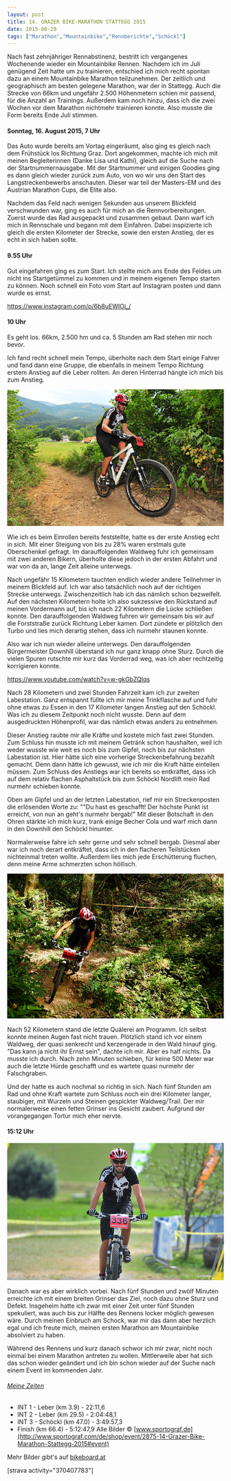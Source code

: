 ```yaml
---
layout: post
title: 14. GRAZER BIKE-MARATHON STATTEGG 2015
date: 2015-08-20
tags: ["Marathon","Mountainbike","Rennberichte","Schöckl"]
---
```


Nach fast zehnjähriger Rennabstinenz, bestritt ich vergangenes Wochenende wieder ein Mountainbike Rennen. Nachdem ich im Juli genügend Zeit hatte um zu trainieren, entschied ich mich recht spontan dazu an einem Mountainbike Marathon teilzunehmen. Der zeitlich und geographisch am besten gelegene Marathon, war der in Stattegg. Auch die Strecke von 66km und ungefähr 2.500 Höhenmetern schien mir passend, für die Anzahl an Trainings. Außerdem kam noch hinzu, dass ich die zwei Wochen vor dem Marathon nichtmehr trainieren konnte. Also musste die Form bereits Ende Juli stimmen.

<!--more-->

#### Sonntag, 16. August 2015, 7 Uhr

Das Auto wurde bereits am Vortag eingeräumt, also ging es gleich nach dem Frühstück los Richtung Graz. Dort angekommen, machte ich mich mit meinen Begleiterinnen (Danke Lisa und Kathi), gleich auf die Suche nach der Startnummernausgabe. Mit der Startnummer und einigen Goodies ging es dann gleich wieder zurück zum Auto, von wo wir uns den Start des Langstreckenbewerbs anschauten. Dieser war teil der Masters-EM und des Austrian Marathon Cups, die Elite also.

Nachdem das Feld nach wenigen Sekunden aus unserem Blickfeld verschwunden war, ging es auch für mich an die Rennvorbereitungen. Zuerst wurde das Rad ausgepackt und zusammen gebaut. Dann warf ich mich in Rennschale und begann mit dem Einfahren. Dabei inspizierte ich gleich die ersten Kilometer der Strecke, sowie den ersten Anstieg, der es echt in sich haben sollte.

#### 9.55 Uhr

Gut eingefahren ging es zum Start. Ich stellte mich ans Ende des Feldes um nicht ins Startgetümmel zu kommen und in meinem eigenen Tempo starten zu können. Noch schnell ein Foto vom Start auf Instagram posten und dann wurde es ernst.

https://www.instagram.com/p/6b8uEWIOi_/

#### 10 Uhr

Es geht los. 66km, 2.500 hm und ca. 5 Stunden am Rad stehen mir noch bevor.

Ich fand recht schnell mein Tempo, überholte nach dem Start einige Fahrer und fand dann eine Gruppe, die ebenfalls in meinem Tempo Richtung erstem Anstieg auf die Leber rollten. An deren Hinterrad hängte ich mich bis zum Anstieg.

![Thomas Hochörtler fährt am Mountainbike einen schmalen Weg](assets/stattegg-erster-anstieg.jpg "Der erste Anstieg beim MTB Marathon in Stattegg")

Wie ich es beim Einrollen bereits feststellte, hatte es der erste Anstieg echt in sich. Mit einer Steigung von bis zu 28% waren erstmals gute Oberschenkel gefragt. Im darauffolgenden Waldweg fuhr ich gemeinsam mit zwei anderen Bikern, überholte diese jedoch in der ersten Abfahrt und war von da an, lange Zeit alleine unterwegs.

Nach ungefähr 15 Kilometern tauchten endlich wieder andere Teilnehmer in meinem Blickfeld auf. Ich war also tatsächlich noch auf der richtigen Strecke unterwegs. Zwischenzeitlich hab ich das nämlich schon bezweifelt. Auf den nächsten Kilometern holte ich also sukzessive den Rückstand auf meinen Vordermann auf, bis ich nach 22 Kilometern die Lücke schließen konnte. Den darauffolgenden Waldweg fuhren wir gemeinsam bis wir auf die Forststraße zurück Richtung Leber kamen. Dort zündete er plötzlich den Turbo und lies mich derartig stehen, dass ich nurmehr staunen konnte.

Also war ich nun wieder alleine unterwegs. Den darauffolgenden Bürgermeister Downhill überstand ich nur ganz knapp ohne Sturz. Durch die vielen Spuren rutschte mir kurz das Vorderrad weg, was ich aber rechtzeitig korrigieren konnte.

https://www.youtube.com/watch?v=w-gkGbZQlqs

Nach 28 Kilometern und zwei Stunden Fahrzeit kam ich zur zweiten Labestation. Ganz entspannt füllte ich mir meine Trinkflasche auf und fuhr ohne etwas zu Essen in den 17 Kilometer langen Anstieg auf den Schöckl. Was ich zu diesem Zeitpunkt noch nicht wusste. Denn auf dem ausgedruckten Höhenprofil, war das nämlich etwas anders zu entnehmen.

Dieser Anstieg raubte mir alle Kräfte und kostete mich fast zwei Stunden. Zum Schluss hin musste ich mit meinem Getränk schon haushalten, weil ich weder wusste wie weit es noch bis zum Gipfel, noch bis zur nächsten Labestation ist. Hier hätte sich eine vorherige Streckenbefahrung bezahlt gemacht. Denn dann hätte ich gewusst, wie ich mir die Kraft hätte einteilen müssen. Zum Schluss des Anstiegs war ich bereits so entkräftet, dass ich auf dem relativ flachen Asphaltstück bis zum Schöckl Nordlift mein Rad nurmehr schieben konnte.

Oben am Gipfel und an der letzten Labestation, rief mir ein Streckenposten die erlösenden Worte zu: ""Du hast es geschafft! Der höchste Punkt ist erreicht, von nun an geht's nurmehr bergab!" Mit dieser Botschaft in den Ohren stärkte ich mich kurz, trank einige Becher Cola und warf mich dann in den Downhill den Schöckl hinunter.

Normalerweise fahre ich sehr gerne und sehr schnell bergab. Diesmal aber war ich noch derart entkräftet, dass ich in den flacheren Teilstücken nichteinmal treten wollte. Außerdem lies mich jede Erschütterung fluchen, denn meine Arme schmerzten schon höllisch.

![Thomas Hochörtler fährt mit dem Mountainbike durch den Wald](assets/stattegg-falschgraben.jpg "Kurz vor dem Ziel im Falschgraben")

Nach 52 Kilometern stand die letzte Quälerei am Programm. Ich selbst konnte meinen Augen fast nicht trauen. Plötzlich stand ich vor einem Waldweg, der quasi senkrecht und kerzengerade in den Wald hinauf ging. "Das kann ja nicht ihr Ernst sein", dachte ich mir. Aber es half nichts. Da musste ich durch. Nach zehn Minuten schieben, für keine 500 Meter war auch die letzte Hürde geschafft und es wartete quasi nurmehr der Falschgraben.

Und der hatte es auch nochmal so richtig in sich. Nach fünf Stunden am Rad und ohne Kraft wartete zum Schluss noch ein drei Kilometer langer, staubiger, mit Wurzeln und Steinen gespickter Waldweg/Trail. Der mir normalerweise einen fetten Grinser ins Gesicht zaubert. Aufgrund der vorangegangen Tortur mich eher nervte.

#### 15:12 Uhr

![Thomas Hochörtler fährt mit dem Mountainbike durchs Ziel](assets/stattegg-zieleinlauf.jpg "Der Zieleinlauf in Stattegg")

Danach war es aber wirklich vorbei. Nach fünf Stunden und zwölf Minuten erreichte ich mit einem breiten Grinser das Ziel, noch dazu ohne Sturz und Defekt. Insgeheim hatte ich zwar mit einer Zeit unter fünf Stunden spekuliert, was auch bis zur Hälfte des Rennens locker möglich gewesen wäre. Durch meinen Einbruch am Schock, war mir das dann aber herzlich egal und ich freute mich, meinen ersten Marathon am Mountainbike absolviert zu haben.

Während des Rennens und kurz danach schwor ich mir zwar, nicht noch einmal bei einem Marathon antreten zu wollen. Mittlerweile aber hat sich das schon wieder geändert und ich bin schon wieder auf der Suche nach einem Event im kommenden Jahr.

###### [Meine Zeiten](http://www.event-timing.de/2015/0816stattegg/live/index.php?detail=336&category=24)

*   INT 1 - Leber (km 3.9) - 22:11,6
*   INT 2 - Leber (km 29.5) - 2:04:48,1
*   INT 3 - Schöckl (km 47.0) - 3:49:57,3
*   Finish (km 66.4) - 5:12:47,9
Alle Bilder © [www.sportograf.de](http://www.sportograf.com/de/shop/event/2875-14-Grazer-Bike-Marathon-Stattegg-2015#event)

Mehr Bilder gibt's auf [bikeboard.at](http://bikeboard.at/Board/Bildbericht-Grazer-Bike-Marathon-Stattegg-th214508)

[strava activity="370407783"]